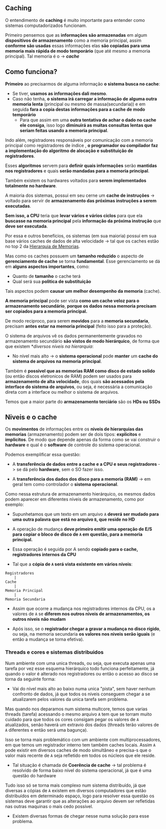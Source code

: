 ## Caching
O entendimento de  **caching** é muito importante para entender como sistemas computadorizados funcionam.

Primeiro pensemos que as **informações são armazenadas** em algum **dispositivos de armazenamento** como a memoria principal, assim **conforme são usadas** essas informações elas **são copiadas para uma memoria mais rápida de modo temporário** (que até mesmo a memoria principal). Tal memoria é o -> ***cache***

## Como funciona?
**Primeiro** ao precisarmos de alguma informação **o sistema busca no cache**:
- Se tiver, **usamos as informações dali mesmo**.
- Caso não tenha, **o sistema irá carregar a informação de alguma outra memoria lenta** (principal ou mesmo de massa(secundaria)) e em seguida **fara a copia destas informações para a cache de modo temporário**
	-  Para que assim em uma **outra tentativa de achar o dado no cache ele consiga**, isso logo **diminuirá as muitas consultas lentas que seriam feitas usando a memoria principal**.

Indo além, registradores responsáveis por comunicação com a memoria principal como registradores de índice , **o programador ou compilador faz a implementação do algoritmo de alocação e substituição de registradores**.

Esses **algoritmos** servem para **definir quais informações** serão **mantidas nos registradores** e quais **serão mandadas para a memoria principal**.

Também existem  os hardwares voltados para **serem implementados totalmente no hardware**.

A maioria dos sistemas, possui em seu cerne um **cache de instruções** -> voltado para servir de **armazenamento das próximas instruções a serem executadas**.

**Sem isso, a CPU** teria que **levar vários e vários ciclos** para que ela **buscasse na memoria principal** pela **informação da próxima instrução** que **deve ser executada**.

Por essa e outros benefícios, os sistemas (em sua maioria) possui em sua base vários caches de dados de alta velocidade -> tal que os caches estão no top 2 da [Hierarquia de Memorias](05%20-%20Types%20of%20Memory.md).

Mas como os caches possuem um **tamanho reduzido** o aspecto de **gerenciamento de cache** se torna **fundamental**. Esse gerenciamento se dá em **alguns aspectos importantes**, como:
- Quanto de **tamanho** o cache terá 
- Qual será sua **politica de substituição** 

Tais aspectos podem **causar um melhor desempenho da memoria** (cache).

**A memoria principal** pode ser vista  **como um cache veloz para o armazenamento secundário**, **porque os dados nessa memoria precisam ser copiados para a memoria principal.**

De modo reciproco, para serem **movidos** para a **memoria secundaria**, precisam **antes estar na memoria principal** (feito isso para a proteção).

O sistema de arquivos vê os dados permanentemente gravados no armazenamento secundário **são vistos de modo hierárquico**, de forma que que existem **diversos níveis na hierarquia*:
- No nível mais alto ->  o **sistema operacional**  pode **manter** um **cache do sistema de arquivos na memoria principal**.

Também é **possivel que as memorias RAM como disco de estado solido** (ou então discos eletronicos de RAM) podem ser usados para **armazenamento de alta velocidade**, dos quais **são acessados pela interface do sistema de arquivos**, ou seja, é necessária a comunicação direta com a interface ou melhor o sistema de arquivos.

Temos que a maior parte do **armazenamento terciário** são os **HDs ou SSDs** 


## Niveis e o cache

Os **movimentos** de informações entre os **niveis de hierarquias das memorias** (armazenamento) podem ser de dois tipos: **explicitos** e **implicitos**. De modo que depende apenas da forma como se vai construir o **hardware** e qual é o **software** de controle do sistema operacional.

Podemos exemplificar essa questão:
- A **transferência de dados entre a cache e a CPU e seus registradores**  -> se dá pelo **hardware**, sem o SO fazer isso.

- A **transferência dos dados dos disco para a memoria (RAM)** -> em geral tem como controlador o **sistema operacional**.

Como nessa estrutura de armazenamento hierárquico, os mesmos dados podem aparecer em diferentes níveis de armazenamento, como por exemplo:
- Supunhetamos que um texto em um arquivo `A` **deverá ser mudado para uma outra palavra que está no arquivo `B`, que reside no HD**

- A operação de mudança  **deve primeiro emitir uma operação de E/S para copiar o bloco de disco de `A` em questão, para a memoria principal.**

- Essa operação é seguida por A sendo **copiado para o cache, registradores internos da CPU**

- Tal que a **cópia de  `A` será vista existente em vários níveis**:
```
Registradores
	|
Cache
	|
Memoria Principal
	|
Memoria Secundaria
```

- Assim que ocorre a mudança nos registradores internos da CPU, os a valores de `A` se **diferem nos outros niveis de armazenamentos, os outros niveis não mudam**

- Após isso, se o **registrador chegar a gravar a mudança no disco rígido**, ou seja, na memoria secundaria **os valores nos niveis serão iguais** (e então a mudança se torna efetiva).


### Threads e cores e sistemas distribuidos
Num ambiente com uma unica threads, ou seja, que executa apenas uma tarefa por vez esse esquema hierárquico todo funciona perfeitamente, já quando o valor é alterado nos registradores ou então o acesso ao disco se torna da seguinte forma:
- Vai do nível mais alto ao baixo numa unica "pista", sem haver nenhum confronto de dados, já que todos os níveis conseguem chegar a se atualizarem pelos valores da unica tarefa sem problema.

Mas quando nos deparamos num sistema multcore, temos que varias threads (tarefa) acessando o mesmo arquivo `A` tem que se torram muito cuidado para que todos os cores consigam pegar os valores de `A` atualizados, senão haverá um extravio dos dados (threads terão valores de `A` diferentes e então será uma bagunça).

Isso se torna mais problemático com um ambiente com multiprocessadores, em que temos um registrador interno tem também caches locais. Assim `A` pode existir em diversos caches de modo simultâneo  e precisa-s que o valor mais recente de `A` seja refletido em todos os núcleos que ele reside.
- Tal situação é chamada de **Coerência de cache** -> tal problema é resolvido de forma baixo nível do sistema operacional, já que é uma questão do hardware

Tudo isso só se torna mais complexo num sistema distribuído, já que diversas a cópias de `A` existem em diversos computadores que estão distribuídos em determinado espaço, logo para resolver essa questão os sistemas deve garantir que as alterações ao arquivo devem ser refletidas nas outras maquinas o mais cedo possível.
- Existem diversas formas de chegar nesse numa solução para esse problema.